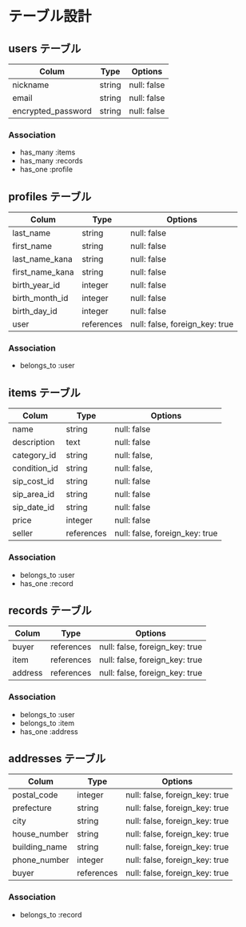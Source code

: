 # テーブル設計

## users テーブル

| Colum              | Type       | Options      |
| ----------------   | ---------- | ------------ |
| nickname           | string     | null: false  |
| email              | string     | null: false  |
| encrypted_password | string     | null: false  |

### Association
- has_many :items
- has_many :records
- has_one :profile

## profiles テーブル

| Colum            | Type       | Options                         |
| --------------   | ---------- | ------------------------------  |
| last_name        | string     | null: false                     |
| first_name       | string     | null: false                     |
| last_name_kana   | string     | null: false                     |
| first_name_kana  | string     | null: false                     |
| birth_year_id    | integer    | null: false                     |
| birth_month_id   | integer    | null: false                     |
| birth_day_id     | integer    | null: false                     |
| user             | references | null: false, foreign_key: true  |

### Association
- belongs_to :user

## items テーブル

| Colum        | Type        | Options                         |
| ----------   | ----------  | ------------------------------- |
| name         | string      | null: false                     |
| description  | text        | null: false                     |
| category_id  | string      | null: false,                    |
| condition_id | string      | null: false,                    |
| sip_cost_id  | string      | null: false                     |
| sip_area_id  | string      | null: false                     |
| sip_date_id  | string      | null: false                     |
| price        | integer     | null: false                     |
| seller       | references  | null: false, foreign_key: true  |

### Association
- belongs_to :user
- has_one :record

## records テーブル

|  Colum     | Type        | Options                         |
| ---------- | ----------  | ------------------------------- |
| buyer      | references  | null: false, foreign_key: true  |
| item       | references  | null: false, foreign_key: true  |
| address    | references  | null: false, foreign_key: true  |

### Association
- belongs_to :user
- belongs_to :item
- has_one :address

## addresses テーブル

|  Colum           | Type        | Options                         |
| ---------------- | ----------  | ------------------------------- |
| postal_code      | integer     | null: false, foreign_key: true  |
| prefecture       | string      | null: false, foreign_key: true  |
| city             | string      | null: false, foreign_key: true  |
| house_number     | string      | null: false, foreign_key: true  |
| building_name    | string      | null: false, foreign_key: true  |
| phone_number     | integer     | null: false, foreign_key: true  |
| buyer            | references  | null: false, foreign_key: true  |

### Association
- belongs_to :record
